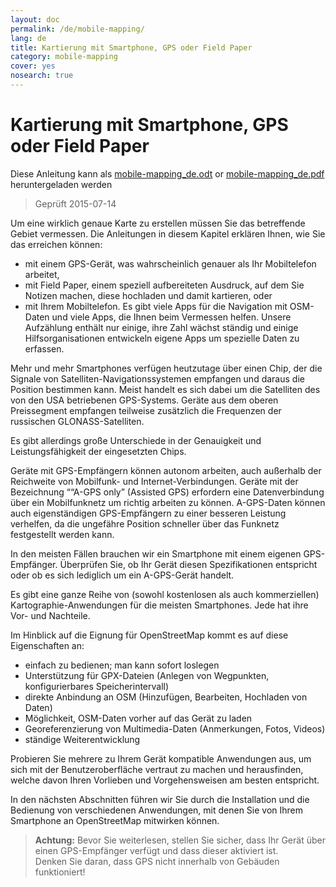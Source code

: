 ```yaml
---
layout: doc
permalink: /de/mobile-mapping/
lang: de
title: Kartierung mit Smartphone, GPS oder Field Paper
category: mobile-mapping
cover: yes
nosearch: true
---
```


Kartierung mit Smartphone, GPS oder Field Paper
=============================

Diese Anleitung kann als [mobile-mapping_de.odt](/files/mobile-mapping_de.odt) or [mobile-mapping_de.pdf](/files/mobile-mapping_de.pdf) heruntergeladen werden  
> Geprüft 2015-07-14  

Um eine wirklich genaue Karte zu erstellen müssen Sie das betreffende Gebiet vermessen. Die Anleitungen in diesem Kapitel erklären Ihnen, wie Sie das erreichen können:  

- mit einem GPS-Gerät, was wahrscheinlich genauer als Ihr Mobiltelefon arbeitet,  
- mit Field Paper, einem speziell aufbereiteten Ausdruck, auf dem Sie Notizen machen, diese hochladen und damit kartieren, oder  
- mit Ihrem Mobiltelefon. Es gibt viele Apps für die Navigation mit OSM-Daten und viele Apps, die Ihnen beim Vermessen helfen. Unsere Aufzählung enthält nur einige, ihre Zahl wächst ständig und einige Hilfsorganisationen entwickeln eigene Apps um spezielle Daten zu erfassen.  

Mehr und mehr Smartphones verfügen heutzutage über einen Chip, der die Signale von Satelliten-Navigationssystemen empfangen und daraus die Position bestimmen kann. Meist handelt es sich dabei um die Satelliten des von den USA betriebenen GPS-Systems. Geräte aus dem oberen Preissegment empfangen teilweise zusätzlich die Frequenzen der russischen GLONASS-Satelliten.  

Es gibt allerdings große Unterschiede in der Genauigkeit und Leistungsfähigkeit der eingesetzten Chips.  

Geräte mit GPS-Empfängern können autonom arbeiten, auch außerhalb der Reichweite von Mobilfunk- und Internet-Verbindungen. Geräte mit der Bezeichnung ““A-GPS only” (Assisted GPS) erfordern eine Datenverbindung über ein Mobilfunknetz um richtig arbeiten zu können. A-GPS-Daten können auch eigenständigen GPS-Empfängern zu einer besseren Leistung verhelfen, da die ungefähre Position schneller über das Funknetz festgestellt werden kann.  

In den meisten Fällen brauchen wir ein Smartphone mit einem eigenen GPS-Empfänger. Überprüfen Sie, ob Ihr Gerät diesen Spezifikationen entspricht oder ob es sich lediglich um ein A-GPS-Gerät handelt.  

Es gibt eine ganze Reihe von (sowohl kostenlosen als auch kommerziellen) Kartographie-Anwendungen für die meisten Smartphones. Jede hat ihre Vor- und Nachteile.  

Im Hinblick auf die Eignung für OpenStreetMap kommt es auf diese Eigenschaften an:  

- einfach zu bedienen; man kann sofort loslegen  
- Unterstützung für GPX-Dateien (Anlegen von Wegpunkten, konfigurierbares Speicherintervall)  
- direkte Anbindung an OSM (Hinzufügen, Bearbeiten, Hochladen von Daten)  
- Möglichkeit, OSM-Daten vorher auf das Gerät zu laden  
- Georeferenzierung von Multimedia-Daten (Anmerkungen, Fotos, Videos)  
- ständige Weiterentwicklung  

Probieren Sie mehrere zu Ihrem Gerät kompatible Anwendungen aus, um sich mit der Benutzeroberfläche vertraut zu machen und herausfinden, welche davon Ihren Vorlieben und Vorgehensweisen am besten entspricht.

<!-- bisher auskommentiert, weil Tabelle nicht sehr gut aussieht

Empfohlene Anwendungen für Smartphones / PDAs
-----------------------------------------------------

| Anwendung | Benutzung | Android | Blackberry | iOS | Windows |
| ---------------- | :----: | :------: | :--------: | :-----: | :-----: |
| Geopaparazzi | m | O | | | |
| GPS Essentials | m | O | | | |
| MapZen | m:p | O | | O | |
| Open GPS Tracker | m | O | | | |
| OruxMaps | m | O | | | |
| OSMAnd | m:n:p | O | O | D | |
| OSMTracker | m | O | | | O |
| Vespucci | m:f | O | | | |

O - unterstützt, D - in Entwicklung, m - Kartieren, n - Navigation, p - POI Editor, f - Vollständiger Editor

 -->

In den nächsten Abschnitten führen wir Sie durch die Installation und die Bedienung von verschiedenen Anwendungen, mit denen Sie von Ihrem Smartphone an OpenStreetMap mitwirken können.

> **Achtung:** Bevor Sie weiterlesen, stellen Sie sicher, dass Ihr Gerät über einen GPS-Empfänger verfügt und dass dieser aktiviert ist.  
> Denken Sie daran, dass GPS nicht innerhalb von Gebäuden funktioniert!
